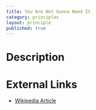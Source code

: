 ```yaml
---
title: You Are Not Gunna Need It
category: principles
layout: principle
published: true
---
```


# Description

# External Links
- [Wikipedia Article](http://en.wikipedia.org/wiki/You_aren't_gonna_need_it)
